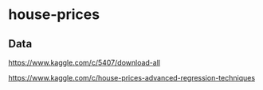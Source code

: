 # house-prices

## Data

https://www.kaggle.com/c/5407/download-all

https://www.kaggle.com/c/house-prices-advanced-regression-techniques
